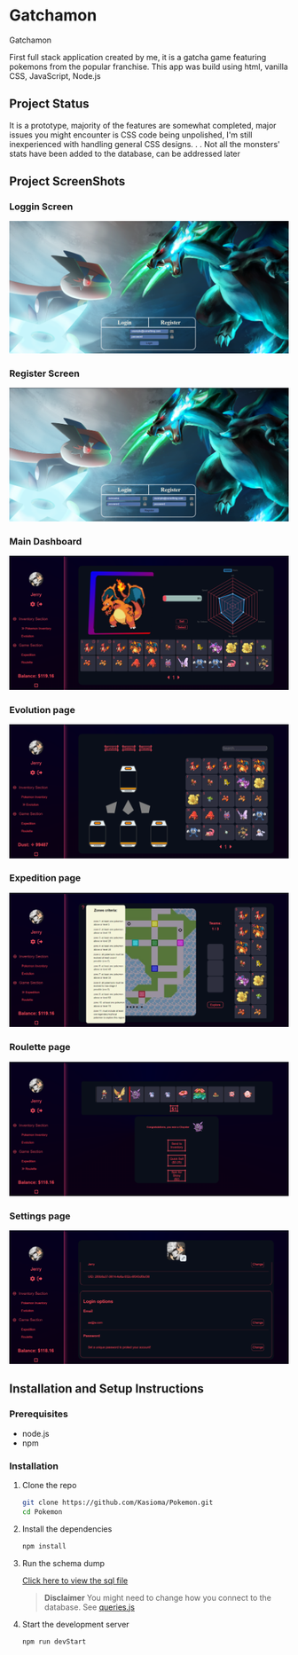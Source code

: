 # Gatchamon

Gatchamon 

First full stack application created by me, it is a gatcha game featuring pokemons from the popular franchise. This app was build using html, vanilla CSS, JavaScript, Node.js 

## Project Status
It is a prototype, majority of the features are somewhat completed, major issues you might encounter is CSS code being unpolished, I'm still inexperienced with handling general CSS designs. . .
Not all the monsters' stats have been added to the database, can be addressed later

## Project ScreenShots

### Loggin Screen

![Project Screenshot](https://github.com/Kasioma/Pokemon/blob/main/ScreenShots/loggin%20screen.png)

### Register Screen

![Project Screenshot](https://github.com/Kasioma/Pokemon/blob/main/ScreenShots/register%20screen.png)

### Main Dashboard

![Project Screenshot](https://github.com/Kasioma/Pokemon/blob/main/ScreenShots/main%20dashboard.png)

### Evolution page

![Project Screenshot](https://github.com/Kasioma/Pokemon/blob/main/ScreenShots/evolution%20page.png)

### Expedition page

![Project Screenshot](https://github.com/Kasioma/Pokemon/blob/main/ScreenShots/expedition%20page.png)

### Roulette page

![Project Screenshot](https://github.com/Kasioma/Pokemon/blob/main/ScreenShots/roulette%20page.png)

### Settings page

![Project Screenshot](https://github.com/Kasioma/Pokemon/blob/main/ScreenShots/settings%20page.png)

## Installation and Setup Instructions

### Prerequisites

- node.js
- npm

### Installation

1. Clone the repo

   ```sh
   git clone https://github.com/Kasioma/Pokemon.git
   cd Pokemon
   ```

2. Install the dependencies

   ```sh
   npm install
   ```

3. Run the schema dump

   [Click here to view the sql file](gatchamon-dump.sql)
   
   > **Disclaimer** You might need to change how you connect to the database.
   > See [queries.js](queries.js)

5. Start the development server

   ```sh
   npm run devStart
   ```
